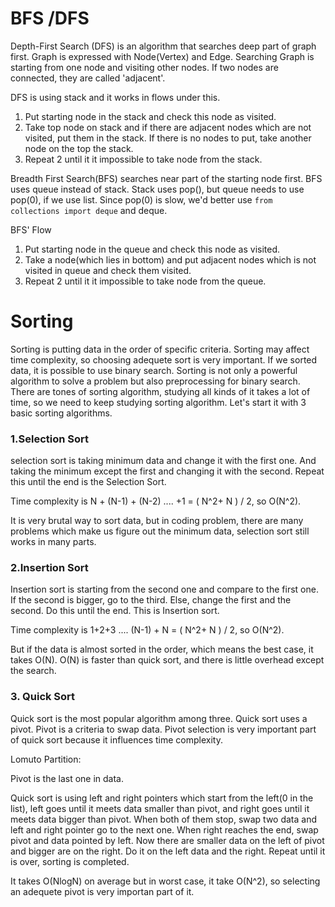 # BFS /DFS

Depth-First Search  (DFS) is an algorithm that searches deep part of graph first. Graph is expressed with Node(Vertex) and Edge. Searching Graph is starting from one node and visiting other nodes. If two nodes are connected, they are called 'adjacent'.

DFS is using stack and it works in flows under this.

1. Put starting node in the stack and check this node as visited.
2.  Take top node on stack and if there are adjacent nodes which are not visited, put them in the stack. If there is no nodes to put, take another node on the top the stack. 
3.  Repeat 2 until it it impossible to take node from the stack.



Breadth First Search(BFS) searches near part of the starting node first. BFS uses queue instead of stack. Stack uses pop(), but queue needs to use pop(0), if we use list. Since pop(0) is slow, we'd better use `from collections import deque` and deque. 

BFS' Flow

1. Put starting node in the queue and check this node as visited.
2.  Take a node(which lies in bottom) and put adjacent nodes which is not visited in queue and check them visited. 
3.  Repeat 2 until it it impossible to take node from the queue.





# Sorting

Sorting is putting data in the order of specific criteria. Sorting may affect time complexity, so choosing adequete sort is very important. If we sorted data, it is possible to use binary search. Sorting is not only a powerful algorithm to solve a problem but also preprocessing for binary search. There are tones of sorting algorithm, studying all kinds of it takes a lot of time, so we need to keep studying sorting algorithm. Let's start it with 3 basic sorting algorithms.

### 1.Selection Sort

selection sort is taking minimum data and change it with the first one. And taking the minimum except the first and changing it with the second. Repeat this until the end is the Selection Sort.

Time complexity is N + (N-1) + (N-2) .... +1 = ( N^2+ N ) / 2, so O(N^2).

It is very brutal way to sort data, but in coding problem, there are many problems which make us figure out the minimum data, selection sort still works in many parts.

### 2.Insertion Sort 

Insertion sort is starting from the second one and compare to the first one. If the second is bigger, go to the third. Else, change the first and the second. Do this until the end. This is Insertion sort. 

Time complexity is 1+2+3 .... (N-1) + N = ( N^2+ N ) / 2, so O(N^2).

But if the data is almost sorted in the order, which means the best case, it takes O(N). O(N) is faster than quick sort, and there is little overhead except the search. 

### 3. Quick Sort

Quick sort is the most popular algorithm among three. Quick sort uses a pivot. Pivot is a criteria to swap data. Pivot selection is very important part of quick sort because it influences time complexity.

Lomuto Partition:

Pivot is the last one in data.

Quick sort is using left and right pointers which start from the left(0 in the list), left goes until it meets data smaller than pivot, and right goes until it meets data bigger than pivot. When both of them stop, swap two data and left and right pointer go to the next one. When right reaches the end, swap pivot and data pointed by left. Now there are smaller data on the left of pivot and bigger are on the right. Do it on the left data and the right. Repeat until it is over, sorting is completed. 

It takes O(NlogN) on average but in worst case, it take O(N^2), so selecting an adequete pivot is very importan part of it.



